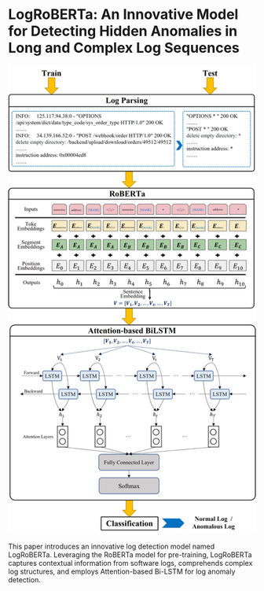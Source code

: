 # LogRoBERTa: An Innovative Model for Detecting Hidden Anomalies in Long and Complex Log Sequences

![alt](img/overview.jpg)

This paper introduces an innovative log detection model named LogRoBERTa. Leveraging the RoBERTa model for pre-training, LogRoBERTa captures contextual information from software logs, comprehends complex log structures, and employs Attention-based Bi-LSTM for log anomaly detection.
